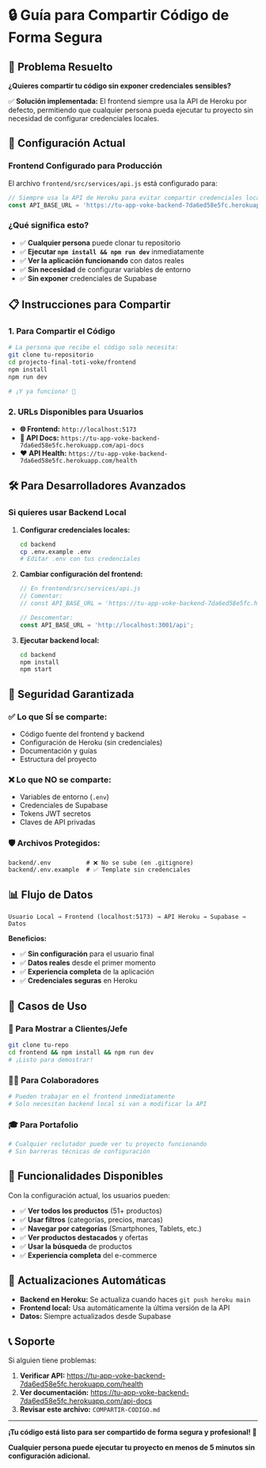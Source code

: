 # 🔒 Guía para Compartir Código de Forma Segura

## 🎯 **Problema Resuelto**

**¿Quieres compartir tu código sin exponer credenciales sensibles?**

✅ **Solución implementada:** El frontend siempre usa la API de Heroku por defecto, permitiendo que cualquier persona pueda ejecutar tu proyecto sin necesidad de configurar credenciales locales.

## 🚀 **Configuración Actual**

### **Frontend Configurado para Producción**

El archivo `frontend/src/services/api.js` está configurado para:

```javascript
// Siempre usa la API de Heroku para evitar compartir credenciales locales
const API_BASE_URL = 'https://tu-app-voke-backend-7da6ed58e5fc.herokuapp.com/api';
```

### **¿Qué significa esto?**

- ✅ **Cualquier persona** puede clonar tu repositorio
- ✅ **Ejecutar `npm install && npm run dev`** inmediatamente
- ✅ **Ver la aplicación funcionando** con datos reales
- ✅ **Sin necesidad** de configurar variables de entorno
- ✅ **Sin exponer** credenciales de Supabase

## 📋 **Instrucciones para Compartir**

### **1. Para Compartir el Código**

```bash
# La persona que recibe el código solo necesita:
git clone tu-repositorio
cd projecto-final-toti-voke/frontend
npm install
npm run dev

# ¡Y ya funciona! 🎉
```

### **2. URLs Disponibles para Usuarios**

- **🌐 Frontend:** `http://localhost:5173`
- **📖 API Docs:** `https://tu-app-voke-backend-7da6ed58e5fc.herokuapp.com/api-docs`
- **❤️ API Health:** `https://tu-app-voke-backend-7da6ed58e5fc.herokuapp.com/health`

## 🛠️ **Para Desarrolladores Avanzados**

### **Si quieres usar Backend Local**

1. **Configurar credenciales locales:**
   ```bash
   cd backend
   cp .env.example .env
   # Editar .env con tus credenciales
   ```

2. **Cambiar configuración del frontend:**
   ```javascript
   // En frontend/src/services/api.js
   // Comentar:
   // const API_BASE_URL = 'https://tu-app-voke-backend-7da6ed58e5fc.herokuapp.com/api';
   
   // Descomentar:
   const API_BASE_URL = 'http://localhost:3001/api';
   ```

3. **Ejecutar backend local:**
   ```bash
   cd backend
   npm install
   npm start
   ```

## 🔐 **Seguridad Garantizada**

### **✅ Lo que SÍ se comparte:**
- Código fuente del frontend y backend
- Configuración de Heroku (sin credenciales)
- Documentación y guías
- Estructura del proyecto

### **❌ Lo que NO se comparte:**
- Variables de entorno (`.env`)
- Credenciales de Supabase
- Tokens JWT secretos
- Claves de API privadas

### **🛡️ Archivos Protegidos:**
```
backend/.env          # ❌ No se sube (en .gitignore)
backend/.env.example  # ✅ Template sin credenciales
```

## 📊 **Flujo de Datos**

```
Usuario Local → Frontend (localhost:5173) → API Heroku → Supabase → Datos
```

**Beneficios:**
- ✅ **Sin configuración** para el usuario final
- ✅ **Datos reales** desde el primer momento
- ✅ **Experiencia completa** de la aplicación
- ✅ **Credenciales seguras** en Heroku

## 🎯 **Casos de Uso**

### **👥 Para Mostrar a Clientes/Jefe**
```bash
git clone tu-repo
cd frontend && npm install && npm run dev
# ¡Listo para demostrar!
```

### **👨‍💻 Para Colaboradores**
```bash
# Pueden trabajar en el frontend inmediatamente
# Solo necesitan backend local si van a modificar la API
```

### **🎓 Para Portafolio**
```bash
# Cualquier reclutador puede ver tu proyecto funcionando
# Sin barreras técnicas de configuración
```

## 📱 **Funcionalidades Disponibles**

Con la configuración actual, los usuarios pueden:

- ✅ **Ver todos los productos** (51+ productos)
- ✅ **Usar filtros** (categorías, precios, marcas)
- ✅ **Navegar por categorías** (Smartphones, Tablets, etc.)
- ✅ **Ver productos destacados** y ofertas
- ✅ **Usar la búsqueda** de productos
- ✅ **Experiencia completa** del e-commerce

## 🔄 **Actualizaciones Automáticas**

- **Backend en Heroku:** Se actualiza cuando haces `git push heroku main`
- **Frontend local:** Usa automáticamente la última versión de la API
- **Datos:** Siempre actualizados desde Supabase

## 📞 **Soporte**

Si alguien tiene problemas:

1. **Verificar API:** https://tu-app-voke-backend-7da6ed58e5fc.herokuapp.com/health
2. **Ver documentación:** https://tu-app-voke-backend-7da6ed58e5fc.herokuapp.com/api-docs
3. **Revisar este archivo:** `COMPARTIR-CODIGO.md`

---

**¡Tu código está listo para ser compartido de forma segura y profesional! 🎉**

**Cualquier persona puede ejecutar tu proyecto en menos de 5 minutos sin configuración adicional.**